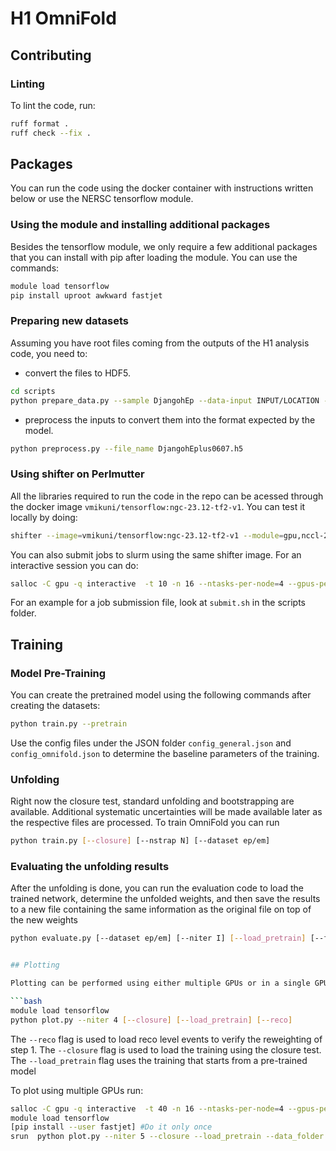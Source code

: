 # H1 OmniFold

## Contributing

### Linting
To lint the code, run:

```bash
ruff format .
ruff check --fix .
```

## Packages

You can run the code using the docker container with instructions written below or use the NERSC tensorflow module.

### Using the module and installing additional packages

Besides the tensorflow module, we only require a few additional packages that you can install with pip after loading the module. You can use the commands:

```bash
module load tensorflow
pip install uproot awkward fastjet
```

### Preparing new datasets
Assuming you have root files coming from the outputs of the H1 analysis code, you need to:
- convert the files to HDF5.

```bash
cd scripts
python prepare_data.py --sample DjangohEp --data-input INPUT/LOCATION --data-output OUTPUT/LOCATION
```
- preprocess the inputs to convert them into the format expected by the model.

```bash
python preprocess.py --file_name DjangohEplus0607.h5
```


### Using shifter on Perlmutter
All the libraries required to run the code in the repo can be acessed through the docker image ```vmikuni/tensorflow:ngc-23.12-tf2-v1```. You can test it locally by doing:
```bash
shifter --image=vmikuni/tensorflow:ngc-23.12-tf2-v1 --module=gpu,nccl-2.18
```

You can also submit jobs to slurm using the same shifter image. For an interactive session you can do:
```bash
salloc -C gpu -q interactive  -t 10 -n 16 --ntasks-per-node=4 --gpus-per-task=1  -A m3246 --gpu-bind=none  --image vmikuni/tensorflow:ngc-23.04-tf2-v1 --module=gpu,nccl-2.15
```

For an example for a job submission file, look at ```submit.sh``` in the scripts folder.


## Training

### Model Pre-Training

You can create the pretrained model using the following commands after creating the datasets:

```bash
python train.py --pretrain
```

Use the config files under the JSON folder ```config_general.json``` and ```config_omnifold.json``` to determine the baseline parameters of the training.

### Unfolding

Right now the closure test, standard unfolding and bootstrapping are available. Additional systematic uncertainties will be made available later as the respective files are processed. To train OmniFold you can run

```bash
python train.py [--closure] [--nstrap N] [--dataset ep/em]
```

### Evaluating the unfolding results

After the unfolding is done, you can run the evaluation code to load the trained network, determine the unfolded weights, and then save the results to a new file containing the same information as the original file on top of the new weights

```bash
python evaluate.py [--dataset ep/em] [--niter I] [--load_pretrain] [--file Rapgap] [--bootstrap]


## Plotting

Plotting can be performed using either multiple GPUs or in a single GPU. The script to run is:

```bash
module load tensorflow
python plot.py --niter 4 [--closure] [--load_pretrain] [--reco]
```

The ```--reco``` flag is used to load reco level events to verify the reweighting of step 1. The ```--closure``` flag is used to load the training using the closure test. The ```--load_pretrain``` flag uses the training that starts from a pre-trained model

To plot using multiple GPUs run:

```bash
salloc -C gpu -q interactive  -t 40 -n 16 --ntasks-per-node=4 --gpus-per-task=1  -A m3246  --gpu-bind None
module load tensorflow
[pip install --user fastjet] #Do it only once
srun  python plot.py --niter 5 --closure --load_pretrain --data_folder /global/cfs/cdirs/m3246/H1/h5/ --weights /global/cfs/cdirs/m3246/H1/weights/
```
